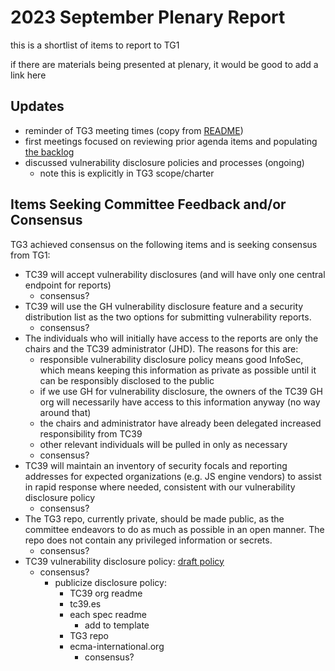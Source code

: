 # 2023 September Plenary Report

this is a shortlist of items to report to TG1

if there are materials being presented at plenary, it would be good to add a link here

## Updates

- reminder of TG3 meeting times (copy from [README](/README.md))
- first meetings focused on reviewing prior agenda items and populating [the backlog](/meetings/agendas/backlog.md)
- discussed vulnerability disclosure policies and processes (ongoing)
  - note this is explicitly in TG3 scope/charter

## Items Seeking Committee Feedback and/or Consensus

TG3 achieved consensus on the following items and is seeking consensus from TG1:

- TC39 will accept vulnerability disclosures (and will have only one central endpoint for reports)
  - consensus?
- TC39 will use the GH vulnerability disclosure feature and a security distribution list as the two options for submitting vulnerability reports.
  - consensus?
- The individuals who will initially have access to the reports are only the chairs and the TC39 administrator (JHD).  The reasons for this are:
  - responsible vulnerability disclosure policy means good InfoSec, which means keeping this information as private as possible until it can be responsibly disclosed to the public
  - if we use GH for vulnerability disclosure, the owners of the TC39 GH org will necessarily have access to this information anyway (no way around that)
  - the chairs and administrator have already been delegated increased responsibility from TC39
  - other relevant individuals will be pulled in only as necessary
  - consensus?
- TC39 will maintain an inventory of security focals and reporting addresses for expected organizations (e.g. JS engine vendors) to assist in rapid response where needed, consistent with our vulnerability disclosure policy
  - consensus?
- The TG3 repo, currently private, should be made public, as the committee endeavors to do as much as possible in an open manner.  The repo does not contain any privileged information or secrets.
  - consensus?
- TC39 vulnerability disclosure policy: [draft policy](/docs/draft-SECURITY.md)
  - consensus?
    - publicize disclosure policy:
      - TC39 org readme
      - tc39.es
      - each spec readme
        - add to template
      - TG3 repo
      - ecma-international.org
        - consensus?
